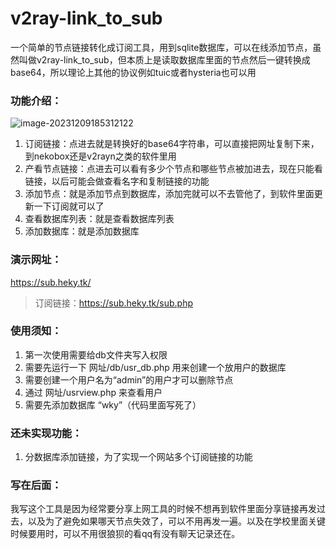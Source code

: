 # v2ray-link_to_sub

一个简单的节点链接转化成订阅工具，用到sqlite数据库，可以在线添加节点，虽然叫做v2ray-link_to_sub，但本质上是读取数据库里面的节点然后一键转换成base64，所以理论上其他的协议例如tuic或者hysteria也可以用

### 功能介绍：

![image-20231209185312122](https://pan.heky.tk/d/博客图片/image-20231209185312122.png)

1. 订阅链接：点进去就是转换好的base64字符串，可以直接把网址复制下来，到nekobox还是v2rayn之类的软件里用
2. 产看节点链接：点进去可以看有多少个节点和哪些节点被加进去，现在只能看链接，以后可能会做查看名字和复制链接的功能
3. 添加节点：就是添加节点到数据库，添加完就可以不去管他了，到软件里面更新一下订阅就可以了
4. 查看数据库列表：就是查看数据库列表
5. 添加数据库：就是添加数据库

### 演示网址：

https://sub.heky.tk/

> 订阅链接：https://sub.heky.tk/sub.php

### 使用须知：

1. 第一次使用需要给db文件夹写入权限
2. 需要先运行一下 网址/db/usr_db.php 用来创建一个放用户的数据库
3. 需要创建一个用户名为“admin”的用户才可以删除节点
4. 通过 网址/usrview.php 来查看用户
5. 需要先添加数据库 “wky”（代码里面写死了）

### 还未实现功能：

1. 分数据库添加链接，为了实现一个网站多个订阅链接的功能

### 写在后面：

我写这个工具是因为经常要分享上网工具的时候不想再到软件里面分享链接再发过去，以及为了避免如果哪天节点失效了，可以不用再发一遍。以及在学校里面关键时候要用时，可以不用很狼狈的看qq有没有聊天记录还在。